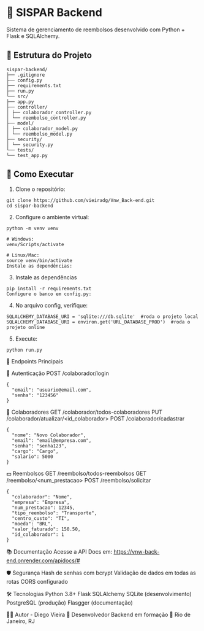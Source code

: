 # 💸 SISPAR Backend

Sistema de gerenciamento de reembolsos desenvolvido com Python + Flask e SQLAlchemy.


## 📂 Estrutura do Projeto
```
sispar-backend/
├── .gitignore
├── config.py
├── requirements.txt
├── run.py
└── src/
├── app.py
├── controller/
│ ├── colaborador_controller.py
│ └── reembolso_controller.py
├── model/
│ ├── colaborador_model.py
│ └── reembolso_model.py
├── security/
│ └── security.py
└── tests/
└── test_app.py
```


## 🚀 Como Executar

1. Clone o repositório:
```
git clone https://github.com/vieiradg/Vnw_Back-end.git
cd sispar-backend
```

2. Configure o ambiente virtual:
```
python -m venv venv

# Windows:
venv/Scripts/activate

# Linux/Mac:
source venv/bin/activate
Instale as dependências:
```

3. Instale as dependências
```
pip install -r requirements.txt
Configure o banco em config.py:
```

4. No arquivo config, verifique:
```
SQLALCHEMY_DATABASE_URI = 'sqlite:///db.sqlite'  #roda o projeto local
SQLALCHEMY_DATABASE_URI = environ.get('URL_DATABASE_PROD')  #roda o projeto online
```

5. Execute:
```
python run.py
```

📡 Endpoints Principais

🔐 Autenticação
POST /colaborador/login
```
{
  "email": "usuario@email.com",
  "senha": "123456"
}
```

👤 Colaboradores
GET /colaborador/todos-colaboradores
PUT /colaborador/atualizar/<id_colaborador>
POST /colaborador/cadastrar
```
{
  "nome": "Novo Colaborador",
  "email": "email@empresa.com",
  "senha": "senha123",
  "cargo": "Cargo",
  "salario": 5000
}
```

💵 Reembolsos
GET /reembolso/todos-reembolsos
GET /reembolso/<num_prestacao>
POST /reembolso/solicitar
```
{
  "colaborador": "Nome",
  "empresa": "Empresa",
  "num_prestacao": 12345,
  "tipo_reembolso": "Transporte",
  "centro_custo": "TI",
  "moeda": "BRL",
  "valor_faturado": 150.50,
  "id_colaborador": 1
}
```

📚 Documentação
Acesse a API Docs em:
https://vnw-back-end.onrender.com/apidocs/#

🛡️ Segurança
Hash de senhas com bcrypt
Validação de dados em todas as rotas
CORS configurado

🛠 Tecnologias
Python 3.8+
Flask
SQLAlchemy
SQLite (desenvolvimento)
PostgreSQL (produção)
Flasgger (documentação)

👨‍💻 Autor - Diego Vieira
💼 Desenvolvedor Backend em formação
📍 Rio de Janeiro, RJ








